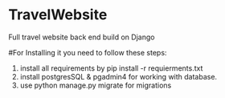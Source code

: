 # TravelWebsite
Full travel website back end build on Django

#For Installing it you need to follow these steps:
 1. install all requirements by pip install -r requierments.txt
 2. install postgresSQL & pgadmin4 for working with database.
 3. use python manage.py migrate for migrations
